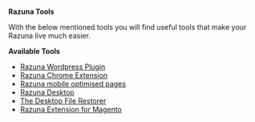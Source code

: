 **Razuna Tools**

With the below mentioned tools you will find useful tools that make your Razuna live much easier.

**Available Tools**

   * [Razuna Wordpress Plugin](/Razuna_tools/Wordpress_plugin/)
   * [Razuna Chrome Extension](/Razuna_tools/Chrome_Extension/)
   * [Razuna mobile optimised pages](/Razuna_tools/Mobile_optimised/)
   * [Razuna Desktop](/Razuna_tools/Razuna_desktop/)
   * [The Desktop File Restorer](/Razuna_tools/Desktop_file_restorer/)
   * [Razuna Extension for Magento](/Razuna_tools/Extension_for_Magento/)

